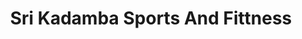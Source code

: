 ---
title: "Sri Kadamba Sports And Fittness"
url: /bangalore/sri-kadamba-sports-and-fittness/
shop: sports
---